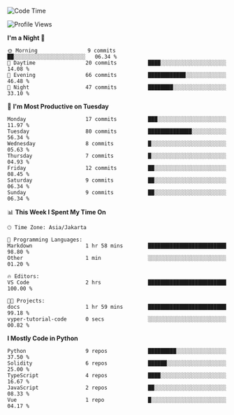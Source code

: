 <!--START_SECTION:waka-->
![Code Time](http://img.shields.io/badge/Code%20Time-1%2C493%20hrs%2035%20mins-blue)

![Profile Views](http://img.shields.io/badge/Profile%20Views-8-blue)

**I'm a Night 🦉** 

```text
🌞 Morning                9 commits           ██░░░░░░░░░░░░░░░░░░░░░░░   06.34 % 
🌆 Daytime                20 commits          ████░░░░░░░░░░░░░░░░░░░░░   14.08 % 
🌃 Evening                66 commits          ████████████░░░░░░░░░░░░░   46.48 % 
🌙 Night                  47 commits          ████████░░░░░░░░░░░░░░░░░   33.10 % 
```
📅 **I'm Most Productive on Tuesday** 

```text
Monday                   17 commits          ███░░░░░░░░░░░░░░░░░░░░░░   11.97 % 
Tuesday                  80 commits          ██████████████░░░░░░░░░░░   56.34 % 
Wednesday                8 commits           █░░░░░░░░░░░░░░░░░░░░░░░░   05.63 % 
Thursday                 7 commits           █░░░░░░░░░░░░░░░░░░░░░░░░   04.93 % 
Friday                   12 commits          ██░░░░░░░░░░░░░░░░░░░░░░░   08.45 % 
Saturday                 9 commits           ██░░░░░░░░░░░░░░░░░░░░░░░   06.34 % 
Sunday                   9 commits           ██░░░░░░░░░░░░░░░░░░░░░░░   06.34 % 
```


📊 **This Week I Spent My Time On** 

```text
🕑︎ Time Zone: Asia/Jakarta

💬 Programming Languages: 
Markdown                 1 hr 58 mins        █████████████████████████   98.80 % 
Other                    1 min               ░░░░░░░░░░░░░░░░░░░░░░░░░   01.20 % 

🔥 Editors: 
VS Code                  2 hrs               █████████████████████████   100.00 % 

🐱‍💻 Projects: 
docs                     1 hr 59 mins        █████████████████████████   99.18 % 
vyper-tutorial-code      0 secs              ░░░░░░░░░░░░░░░░░░░░░░░░░   00.82 % 
```

**I Mostly Code in Python** 

```text
Python                   9 repos             █████████░░░░░░░░░░░░░░░░   37.50 % 
Solidity                 6 repos             ██████░░░░░░░░░░░░░░░░░░░   25.00 % 
TypeScript               4 repos             ████░░░░░░░░░░░░░░░░░░░░░   16.67 % 
JavaScript               2 repos             ██░░░░░░░░░░░░░░░░░░░░░░░   08.33 % 
Vue                      1 repo              █░░░░░░░░░░░░░░░░░░░░░░░░   04.17 % 
```




<!--END_SECTION:waka-->

